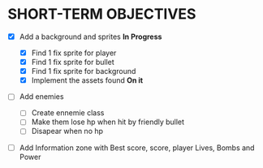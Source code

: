 # SHORT-TERM OBJECTIVES
- [x] Add a background and sprites **In Progress**
    - [x] Find 1 fix sprite for player 
    - [x] Find 1 fix sprite for bullet 
    - [x] Find 1 fix sprite for background
    - [x] Implement the assets found **On it**
- [ ] Add enemies
    - [ ] Create ennemie class 
    - [ ] Make them lose hp when hit by friendly bullet
    - [ ] Disapear when no hp 
- [ ] Add Information zone with Best score, score, player Lives, Bombs and Power




